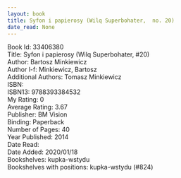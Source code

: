 ```yaml
---
layout: book
title: Syfon i papierosy (Wilq Superbohater,  no. 20)
date_read: None
---
```


Book Id: 33406380<br />
Title: Syfon i papierosy (Wilq Superbohater, #20)<br />
Author: Bartosz Minkiewicz<br />
Author l-f: Minkiewicz, Bartosz<br />
Additional Authors: Tomasz Minkiewicz<br />
ISBN: <br />
ISBN13: 9788393384532<br />
My Rating: 0<br />
Average Rating: 3.67<br />
Publisher: BM Vision<br />
Binding: Paperback<br />
Number of Pages: 40<br />
Year Published: 2014<br />
Date Read: <br />
Date Added: 2020/01/18<br />
Bookshelves: kupka-wstydu<br />
Bookshelves with positions: kupka-wstydu (#824)<br />

